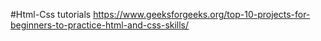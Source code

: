 ﻿#Html-Css tutorials
 https://www.geeksforgeeks.org/top-10-projects-for-beginners-to-practice-html-and-css-skills/
